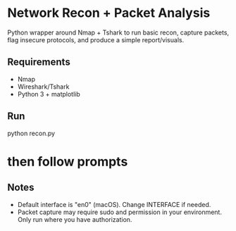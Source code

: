 # Network Recon + Packet Analysis

Python wrapper around Nmap + Tshark to run basic recon, capture packets, flag insecure protocols, and produce a simple report/visuals.

## Requirements
- Nmap
- Wireshark/Tshark
- Python 3 + matplotlib

## Run
python recon.py
# then follow prompts

## Notes
- Default interface is "en0" (macOS). Change INTERFACE if needed.
- Packet capture may require sudo and permission in your environment. Only run where you have authorization.
